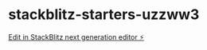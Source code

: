 # stackblitz-starters-uzzww3

[Edit in StackBlitz next generation editor ⚡️](https://stackblitz.com/~/github.com/tk22kalal2/stackblitz-starters-uzzww3)